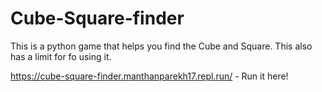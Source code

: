 # Cube-Square-finder
This is a python game that helps you find the Cube and Square. This also has a limit for fo using it.

https://cube-square-finder.manthanparekh17.repl.run/ - Run it here!
